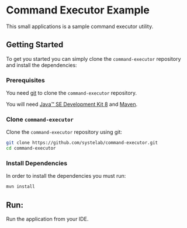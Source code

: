 # Command Executor Example

This small applications is a sample command executor utility.

## Getting Started

To get you started you can simply clone the `command-executor` repository and install the dependencies:

### Prerequisites

You need [git][git] to clone the `command-executor` repository.

You will need [Java™ SE Development Kit 8][jdk-download] and [Maven][maven].

### Clone `command-executor`

Clone the `command-executor` repository using git:

```bash
git clone https://github.com/systelab/command-executor.git
cd command-executor
```

### Install Dependencies

In order to install the dependencies you must run:

```bash
mvn install
```


## Run:

Run the application from your IDE.


[git]: https://git-scm.com/
[maven]: https://maven.apache.org/download.cgi
[jdk-download]: http://www.oracle.com/technetwork/java/javase/downloads